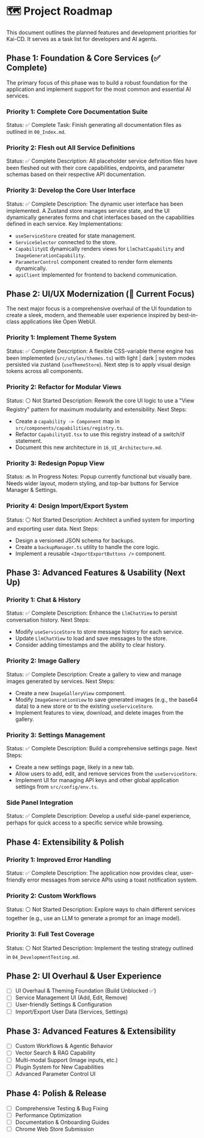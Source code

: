 # 🗺️ Project Roadmap

This document outlines the planned features and development priorities for Kai-CD. It serves as a task list for developers and AI agents.

## Phase 1: Foundation & Core Services (✅ Complete)

The primary focus of this phase was to build a robust foundation for the application and implement support for the most common and essential AI services.

### Priority 1: Complete Core Documentation Suite
Status: ✅ Complete
Task: Finish generating all documentation files as outlined in `00_Index.md`.

### Priority 2: Flesh out All Service Definitions
Status: ✅ Complete
Description: All placeholder service definition files have been fleshed out with their core capabilities, endpoints, and parameter schemas based on their respective API documentation.

### Priority 3: Develop the Core User Interface
Status: ✅ Complete
Description: The dynamic user interface has been implemented. A Zustand store manages service state, and the UI dynamically generates forms and chat interfaces based on the capabilities defined in each service.
Key Implementations:
- `useServiceStore` created for state management.
- `ServiceSelector` connected to the store.
- `CapabilityUI` dynamically renders views for `LlmChatCapability` and `ImageGenerationCapability`.
- `ParameterControl` component created to render form elements dynamically.
- `apiClient` implemented for frontend to backend communication.

## Phase 2: UI/UX Modernization (🎯 Current Focus)

The next major focus is a comprehensive overhaul of the UI foundation to create a sleek, modern, and themeable user experience inspired by best-in-class applications like Open WebUI.

### Priority 1: Implement Theme System
Status: ✅ Complete
Description: A flexible CSS-variable theme engine has been implemented (`src/styles/themes.ts`) with light | dark | system modes persisted via zustand (`useThemeStore`). Next step is to apply visual design tokens across all components.

### Priority 2: Refactor for Modular Views
Status: ⚪ Not Started
Description: Rework the core UI logic to use a "View Registry" pattern for maximum modularity and extensibility.
Next Steps:
- Create a `capability -> Component` map in `src/components/capabilities/registry.ts`.
- Refactor `CapabilityUI.tsx` to use this registry instead of a switch/if statement.
- Document this new architecture in `16_UI_Architecture.md`.

### Priority 3: Redesign Popup View
Status: 🔜 In Progress
Notes: Popup currently functional but visually bare. Needs wider layout, modern styling, and top-bar buttons for Service Manager & Settings.

### Priority 4: Design Import/Export System
Status: ⚪ Not Started
Description: Architect a unified system for importing and exporting user data.
Next Steps:
- Design a versioned JSON schema for backups.
- Create a `backupManager.ts` utility to handle the core logic.
- Implement a reusable `<ImportExportButtons />` component.

## Phase 3: Advanced Features & Usability (Next Up)

### Priority 1: Chat & History
Status: ✅ Complete
Description: Enhance the `LlmChatView` to persist conversation history.
Next Steps:
- Modify `useServiceStore` to store message history for each service.
- Update `LlmChatView` to load and save messages to the store.
- Consider adding timestamps and the ability to clear history.

### Priority 2: Image Gallery
Status: ✅ Complete
Description: Create a gallery to view and manage images generated by services.
Next Steps:
- Create a new `ImageGalleryView` component.
- Modify `ImageGenerationView` to save generated images (e.g., the base64 data) to a new store or to the existing `useServiceStore`.
- Implement features to view, download, and delete images from the gallery.

### Priority 3: Settings Management
Status: ✅ Complete
Description: Build a comprehensive settings page.
Next Steps:
- Create a new settings page, likely in a new tab.
- Allow users to add, edit, and remove services from the `useServiceStore`.
- Implement UI for managing API keys and other global application settings from `src/config/env.ts`.

### Side Panel Integration
Status: ✅ Complete
Description: Develop a useful side-panel experience, perhaps for quick access to a specific service while browsing.

## Phase 4: Extensibility & Polish

### Priority 1: Improved Error Handling
Status: ✅ Complete
Description: The application now provides clear, user-friendly error messages from service APIs using a toast notification system.

### Priority 2: Custom Workflows
Status: ⚪ Not Started
Description: Explore ways to chain different services together (e.g., use an LLM to generate a prompt for an image model).

### Priority 3: Full Test Coverage
Status: ⚪ Not Started
Description: Implement the testing strategy outlined in `04_DevelopmentTesting.md`.

## Phase 2: UI Overhaul & User Experience

- [ ] UI Overhaul & Theming Foundation (Build Unblocked ✅)
- [ ] Service Management UI (Add, Edit, Remove)
- [ ] User-friendly Settings & Configuration
- [ ] Import/Export User Data (Services, Settings)

## Phase 3: Advanced Features & Extensibility

- [ ] Custom Workflows & Agentic Behavior
- [ ] Vector Search & RAG Capability
- [ ] Multi-modal Support (Image inputs, etc.)
- [ ] Plugin System for New Capabilities
- [ ] Advanced Parameter Control UI

## Phase 4: Polish & Release

- [ ] Comprehensive Testing & Bug Fixing
- [ ] Performance Optimization
- [ ] Documentation & Onboarding Guides
- [ ] Chrome Web Store Submission 